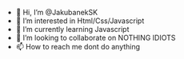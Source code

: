- 👋 Hi, I’m @JakubanekSK
- 👀 I’m interested in Html/Css/Javascript
- 🌱 I’m currently learning Javascript
- 💞️ I’m looking to collaborate on NOTHING IDIOTS
- 📫 How to reach me dont do anything

<!---
JakubanekSK/JakubanekSK is a ✨ special ✨ repository because its `README.md` (this file) appears on your GitHub profile.
You can click the Preview link to take a look at your changes.
--->
